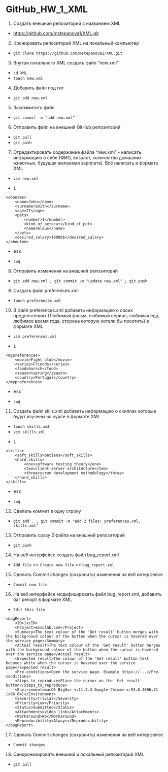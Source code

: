 # GitHub_HW_1_XML
1. Создать внешний репозиторий c названием XML
- <https://github.com/mstepanova1/XML.git>

 2. Клонировать репозиторий XML на локальный компьютер
- `git clone https://github.com/mstepanova1/XML.git`

 3. Внутри локального XML создать файл “new.xml”
- `cd XML`
- `touch new.xml`

 4. Добавить файл под гит
- `git add new.xml`

 5. Закоммитить файл
- `git commit -m "add new.xml"`

 6. Отправить файл на внешний GitHub репозиторий
- `git pull`
- `git push`

 7. Отредактировать содержание файла “new.xml” - написать информацию о себе (ФИО, возраст, количество домашних животных, будущая желаемая зарплата). Всё написать в формате XML
- `vim new.xml`
- <pre><kbd>i</kbd></pre>
```
<aboutme>
	<name>John</name>
	<surname>Smith</surname>
	<age>27</age>
	<pets>
		<number>1</number>
		<kind_of_pet>cat</kind_of_pet>
		<name>Klaus</name>
	</pets>	
	<desired_salary>10000$</desired_salary>
</aboutme>
```
- <pre><kbd>esc</kbd></pre>
- `:wq`

 8. Отправить изменения на внешний репозиторий
- `git add new.xml ; git commit -m "update new.xml" ; git push`

 9. Создать файл preferences.xml
- `touch preferences.xml`

 10. В файл preferences.xml добавить информацию о своих предпочтениях (Любимый фильм, любимый сериал, любимая еда, любимое время года, сторона которую хотели бы посетить) в формате XML
- `vim preferences.xml`
- <pre><kbd>i</kbd></pre>
```
<mypreferences>
	<movie>Fight club</movie>
	<series>Friends</series>
	<food>borsch</food>
	<season>spring</season>
	<country>Portugal</country>
</mypreferences>
```
- <pre><kbd>esc</kbd></pre>
- `:wq`

 11. Создать файл sklls.xml добавить информацию о скиллах которые будут изучены на курсе в формате XML
- `touch skills.xml`
- `vim skills.xml`
- <pre><kbd>i</kbd></pre>
```
<skills>
	<soft_skills>patiens</soft_skills>
	<hard_skills>
		<one>software testing theory</one>
		<two>client-server architecture</two>
		<three>scrum development methodology</three>
	</hard_skills>
</skills>
```
- <pre><kbd>esc</kbd></pre>
- `:wq`

 12. Сделать коммит в одну строку
- `git add . ; git commit -m "add 2 files: preferences.xml, skills.xml" `

 13. Отправить сразу 2 файла на внешний репозиторий
- `git push`

 14. На веб интерфейсе создать файл bug_report.xml
- `Add file` >> `Create new file` >> `bug_report.xml`

 15. Сделать Commit changes (сохранить) изменения на веб интерфейсе
- `Commit new file`

 16. На веб интерфейсе модифицировать файл bug_report.xml, добавить баг репорт в формате XML
- `Edit this file`
```
<bugReport>
	<ID>1</ID>
	<Project>esculab.com</Project>
	<Summary>The text colour of the 'Get result' button merges with the background colour of the button when the cursor is hovered over the service page</Summary>
	<Actual result>The text colour of the 'Get result' button merges with the background colour of the button when the cursor is hovered over the service page</Actual result>
	<Expected result>The colour of the 'Get result' button text becomes white when the cursor is hovered over the service page</Expected result>
	<Pre-conditions>Open the service page. Example https://...</Pre-conditions>
	<Steps_to_reproduce>Place the cursor on the 'Get result' button</Steps_to_reproduce>
	<Environment>macOS BigSur v:11.2.3 Google Chrome v:94.0.4606.71 (x86_64)</Environment>
	<Severity>Trivial</Severity>
	<Priority>Low</Priority>
	<Status>Submitted</Status>
	<Attachments>Video link</Attachments>
	<Workaround>No</Workaround>
	<Reproducibility>Always</Reproducibility>
</bugReport>
```

 17. Сделать Commit changes (сохранить) изменения на веб интерфейсе
- `Commit changes`

 18. Синхронизировать внешний и локальный репозиторий XML
- `git pull`
